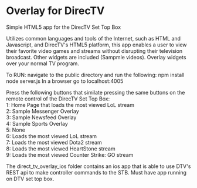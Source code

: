 # Overlay for DirecTV
Simple HTML5 app for the DirecTV Set Top Box

Utilizes common languages and tools of the Internet, such as HTML and Javascript, and DirecTV's HTML5 platform, this app enables a user to view their favorite video games and streams without disrupting their television broadcast. Other widgets are included (Sampmle videos). Overlay widgets over your normal TV program.

To RUN: navigate to the public directory and run the following:
  npm install
  node server.js
  In a browser go to localhost:4005
  
Press the following buttons that similate pressing the same buttons on the remote control of the DirecTV Set Top Box:<br>
  1: Home Page that loads the most viewed LoL stream<br>
  2: Sample Messenger Overlay<br>
  3: Sample Newsfeed Overlay<br>
  4: Sample Sports Overlay<br>
  5: None<br>
  6: Loads the most viewed LoL stream<br>
  7: Loads the most viewed Dota2 stream<br>
  8: Loads the most viewed HeartStone stream<br>
  9: Loads the most viewed Counter Strike: GO stream<br>
  
  The direct_tv_overlay_ios folder contains an ios app that is able to use DTV's REST api to make controller commands to the STB. Must have app running on DTV set top box.
